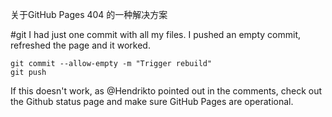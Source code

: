 关于GitHub Pages 404 的一种解决方案

#git
I had just one commit with all my files. I pushed an empty commit, refreshed the page and it worked.

```
git commit --allow-empty -m "Trigger rebuild"
git push
```

If this doesn't work, as @Hendrikto pointed out in the comments, check out the Github status page and make sure GitHub Pages are operational.